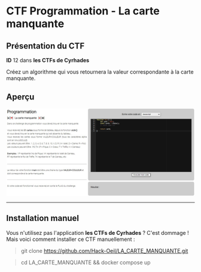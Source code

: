 # CTF Programmation - La carte manquante

## Présentation du CTF 
**ID** 12 dans **les CTFs de Cyrhades**


Créez un algorithme qui vous retournera la valeur correspondante à la carte manquante.


## Aperçu
![./presentation/assets/images/capture.jpg](./presentation/assets/images/capture.jpg)


-----------

## Installation manuel
Vous n'utilisez pas l'application **les CTFs de Cyrhades** ? C'est dommage !
Mais voici comment installer ce CTF manuellement :

> git clone https://github.com/Hack-Oeil/LA_CARTE_MANQUANTE.git

> cd LA_CARTE_MANQUANTE && docker compose up

